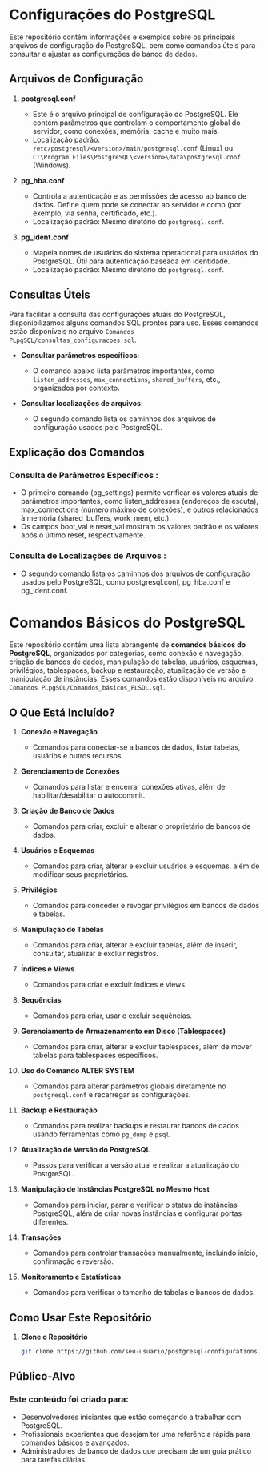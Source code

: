 # Configurações do PostgreSQL

Este repositório contém informações e exemplos sobre os principais arquivos de configuração do PostgreSQL, bem como comandos úteis para consultar e ajustar as configurações do banco de dados.

## Arquivos de Configuração

1. **postgresql.conf**
   - Este é o arquivo principal de configuração do PostgreSQL. Ele contém parâmetros que controlam o comportamento global do servidor, como conexões, memória, cache e muito mais.
   - Localização padrão: `/etc/postgresql/<version>/main/postgresql.conf` (Linux) ou `C:\Program Files\PostgreSQL\<version>\data\postgresql.conf` (Windows).

2. **pg_hba.conf**
   - Controla a autenticação e as permissões de acesso ao banco de dados. Define quem pode se conectar ao servidor e como (por exemplo, via senha, certificado, etc.).
   - Localização padrão: Mesmo diretório do `postgresql.conf`.

3. **pg_ident.conf**
   - Mapeia nomes de usuários do sistema operacional para usuários do PostgreSQL. Útil para autenticação baseada em identidade.
   - Localização padrão: Mesmo diretório do `postgresql.conf`.

## Consultas Úteis

Para facilitar a consulta das configurações atuais do PostgreSQL, disponibilizamos alguns comandos SQL prontos para uso. Esses comandos estão disponíveis no arquivo `Comandos PLpgSQL/consultas_configuracoes.sql`.

- **Consultar parâmetros específicos**:
  - O comando abaixo lista parâmetros importantes, como `listen_addresses`, `max_connections`, `shared_buffers`, etc., organizados por contexto.
  
- **Consultar localizações de arquivos**:
  - O segundo comando lista os caminhos dos arquivos de configuração usados pelo PostgreSQL.

## Explicação dos Comandos
### Consulta de Parâmetros Específicos :
- O primeiro comando (pg_settings) permite verificar os valores atuais de parâmetros importantes, como listen_addresses (endereços de escuta), max_connections (número máximo de conexões), e outros relacionados à memória (shared_buffers, work_mem, etc.).
- Os campos boot_val e reset_val mostram os valores padrão e os valores após o último reset, respectivamente.
### Consulta de Localizações de Arquivos :
- O segundo comando lista os caminhos dos arquivos de configuração usados pelo PostgreSQL, como postgresql.conf, pg_hba.conf e pg_ident.conf.

# Comandos Básicos do PostgreSQL

Este repositório contém uma lista abrangente de **comandos básicos do PostgreSQL**, organizados por categorias, como conexão e navegação, criação de bancos de dados, manipulação de tabelas, usuários, esquemas, privilégios, tablespaces, backup e restauração, atualização de versão e manipulação de instâncias. Esses comandos estão disponíveis no arquivo `Comandos PLpgSQL/Comandos_básicos_PLSQL.sql`.

## O Que Está Incluído?

1. **Conexão e Navegação**
   - Comandos para conectar-se a bancos de dados, listar tabelas, usuários e outros recursos.

2. **Gerenciamento de Conexões**
   - Comandos para listar e encerrar conexões ativas, além de habilitar/desabilitar o autocommit.

3. **Criação de Banco de Dados**
   - Comandos para criar, excluir e alterar o proprietário de bancos de dados.

4. **Usuários e Esquemas**
   - Comandos para criar, alterar e excluir usuários e esquemas, além de modificar seus proprietários.

5. **Privilégios**
   - Comandos para conceder e revogar privilégios em bancos de dados e tabelas.

6. **Manipulação de Tabelas**
   - Comandos para criar, alterar e excluir tabelas, além de inserir, consultar, atualizar e excluir registros.

7. **Índices e Views**
   - Comandos para criar e excluir índices e views.

8. **Sequências**
   - Comandos para criar, usar e excluir sequências.

9. **Gerenciamento de Armazenamento em Disco (Tablespaces)**
   - Comandos para criar, alterar e excluir tablespaces, além de mover tabelas para tablespaces específicos.

10. **Uso do Comando ALTER SYSTEM**
    - Comandos para alterar parâmetros globais diretamente no `postgresql.conf` e recarregar as configurações.

11. **Backup e Restauração**
    - Comandos para realizar backups e restaurar bancos de dados usando ferramentas como `pg_dump` e `psql`.

12. **Atualização de Versão do PostgreSQL**
    - Passos para verificar a versão atual e realizar a atualização do PostgreSQL.

13. **Manipulação de Instâncias PostgreSQL no Mesmo Host**
    - Comandos para iniciar, parar e verificar o status de instâncias PostgreSQL, além de criar novas instâncias e configurar portas diferentes.

14. **Transações**
    - Comandos para controlar transações manualmente, incluindo início, confirmação e reversão.

15. **Monitoramento e Estatísticas**
    - Comandos para verificar o tamanho de tabelas e bancos de dados.

## Como Usar Este Repositório

1. **Clone o Repositório**
   ```bash
   git clone https://github.com/seu-usuario/postgresql-configurations.git

## Público-Alvo
### Este conteúdo foi criado para:

- Desenvolvedores iniciantes que estão começando a trabalhar com PostgreSQL.
- Profissionais experientes que desejam ter uma referência rápida para comandos básicos e avançados.
- Administradores de banco de dados que precisam de um guia prático para tarefas diárias.